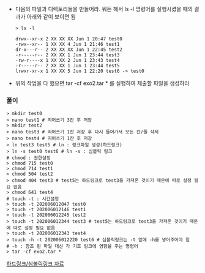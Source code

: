 - 다음의 파일과 디렉토리들을 만들어라. 뭐든 해서 ls -l 명령어를 실행시켰을 때의 결과가 아래와 같이 보이면 됨

  ```shell
  > ls -l
  
  drwx--xr-x 2 XX XX XX Jun 1 20:47 test0
  -rwx--xr-- 1 XX XX 4 Jun 1 21:46 test1
  dr-x---r-- 2 XX XX XX Jun 1 22:45 test2
  -r-----r-- 2 XX XX 1 Jun 1 23:44 test3
  -rw-r----x 1 XX XX 2 Jun 1 23:43 test4
  -r-----r-- 2 XX XX 1 Jun 1 23:44 test5
  lrwxr-xr-x 1 XX XX 5 Jun 1 22:20 test6 -> test0
  ```

- 위의 작업을 다 했으면 tar -cf exo2.tar * 를 실행하여 제출할 파일을 생성하라



### 풀이

```shell
> mkdir test0
> nano test1 # 띄어쓰기 3칸 후 저장
> mkdir test2
> nano test3 # 띄어쓰기 1칸 저장 후 다시 들어가서 모든 칸/줄 삭제
> nano test4 # 띄어쓰기 1칸 후 저장
> ln test3 test5 # ln : 링크파일 생성(하드링크)
> ln -s test0 test6 # ln -s : 심볼릭 링크
# chmod : 권한설정
> chmod 715 test0
> chmod 714 test1
> chmod 504 test2
> chmod 404 test3 # test5는 하드링크로 test3을 가져온 것이기 때문에 따로 설정 필요 없음
> chmod 641 test4
# touch -t : 시간설정
> touch -t 202006012047 test0
> touch -t 202006012146 test1
> touch -t 202006012245 test2
> touch -t 202006012344 test3 # test5는 하드링크로 test3을 가져온 것이기 때문에 따로 설정 필요 없음
> touch -t 202006012343 test4
> touch -h -t 202006012220 test6 # 심볼릭링크는 -t 앞에 -h를 넣어주어야 함
# -h : 참조 된 파일 대신 각 기호 링크에 영향을 주는 명령어
> tar -cf exo2.tar *
```

[하드링크/심볼릭링크 자료](https://hack-cracker.tistory.com/95)
